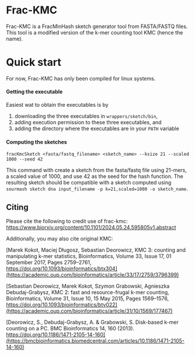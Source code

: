 Frac-KMC
=
Frac-KMC is a FracMinHash sketch generator tool from FASTA/FASTQ files. This tool is a modified version of the k-mer counting tool KMC (hence the name). 

Quick start
=
For now, Frac-KMC has only been compiled for linux systems.
#### Getting the executable
Easiest wat to obtain the executables is by
1. downloading the three executables in `wrappers/sketch/bin`,
1. adding execution permission to these three executables, and
1. adding the directory where the executables are in your `PATH` variable
#### Computing the sketches
```
fracKmcSketch <fasta/fastq_filename> <sketch_name> --ksize 21 --scaled 1000 --seed 42
```
This command with create a sketch from the fasta/fastq file using 21-mers, a scaled value of 1000, and use 42 as the seed for the hash function. The resulting sketch should be compatible with a sketch computed using `sourmash sketch dna input_filename -p k=21,scaled=1000 -o sketch_name`.


## Citing

Please cite the following to credit use of frac-kmc:
https://www.biorxiv.org/content/10.1101/2024.05.24.595805v1.abstract

Additionally, you may also cite original KMC:

[Marek Kokot, Maciej Długosz, Sebastian Deorowicz, KMC 3: counting and manipulating k-mer statistics, Bioinformatics, Volume 33, Issue 17, 01 September 2017, Pages 2759–2761, https://doi.org/10.1093/bioinformatics/btx304](https://academic.oup.com/bioinformatics/article/33/17/2759/3796399)

[Sebastian Deorowicz, Marek Kokot, Szymon Grabowski, Agnieszka Debudaj-Grabysz, KMC 2: fast and resource-frugal k-mer counting, Bioinformatics, Volume 31, Issue 10, 15 May 2015, Pages 1569–1576, https://doi.org/10.1093/bioinformatics/btv022](https://academic.oup.com/bioinformatics/article/31/10/1569/177467)

[Deorowicz, S., Debudaj-Grabysz, A. & Grabowski, S. Disk-based k-mer counting on a PC. BMC Bioinformatics 14, 160 (2013). https://doi.org/10.1186/1471-2105-14-160](https://bmcbioinformatics.biomedcentral.com/articles/10.1186/1471-2105-14-160)
